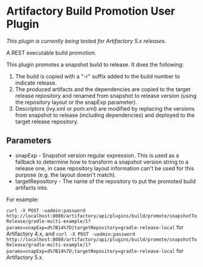 Artifactory Build Promotion User Plugin
=======================================

*This plugin is currently being tested for Artifactory 5.x releases.*

A REST executable build promotion.

This plugin promotes a snapshot build to release. It does the following:

1. The build is copied with a "-r" suffix added to the build number to indicate
   release.
2. The produced artifacts and the dependencies are copied to the target release
   repository and renamed from snapshot to release version (using the repository
   layout or the snapExp parameter).
3. Descriptors (ivy.xml or pom.xml) are modified by replacing the versions from
   snapshot to release (including dependencies) and deployed to the target
   release repository.

Parameters
----------

- snapExp - Snapshot version regular expression. This is used as a fallback to
  determine how to transform a snapshot version string to a release one, in case
  repository layout information can't be used for this purpose (e.g. the layout
  doesn't match).
- targetRepository - The name of the repository to put the promoted build
  artifacts into.

For example:

`curl -X POST -uadmin:password http://localhost:8080/artifactory/api/plugins/build/promote/snapshotToRelease/gradle-multi-example/1?params=snapExp=d%7B14%7D|targetRepository=gradle-release-local` for Artifactory 4.x, and `curl -X POST -uadmin:password http://localhost:8080/artifactory/api/plugins/build/promote/snapshotToRelease/gradle-multi-example/1?params=snapExp=d%7B14%7D;targetRepository=gradle-release-local` for Artifactory 5.x. 
